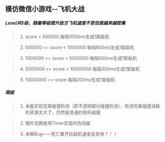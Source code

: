 ## 模仿微信小游戏--飞机大战

##### Level共5级，随着等级提升敌方飞机速度不变但是越来越密集

>1.  score < 500000 每隔1000ms生成1架敌机

>2.  500000 <= score < 1000000 每隔800ms生成1架敌机

>3.  1000000 <= score < 5000000 每隔500ms生成1架敌机

>4.  5000000 <= score < 10000000 每隔300ms生成1架敌机

>5.  10000000 <= score 每隔200ms生成1架敌机

##### 瑕疵

>1. 未能实现完美碰撞检测（即不透明部分碰撞检测），检测完美碰撞消耗的资源太大了，仍然是普通的矩形碰撞

>2. 图片切换是用Timer实现的伪动画

>3. 未解Bug——死亡重开后敌机速度会变快？！！
